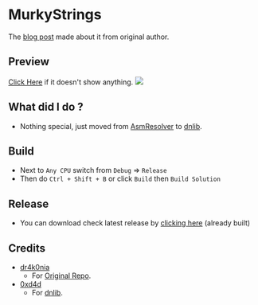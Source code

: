 # MurkyStrings

The [blog post](https://dr4k0nia.github.io/posts/String-Obfuscation-The-Malware-Way/) made about it from original author.


## Preview

[Click Here](https://i.imgur.com/AYRR1kc.mp4) if it doesn't show anything.
![](https://i.imgur.com/AYRR1kc.gif)


## What did I do ?

- Nothing special, just moved from [AsmResolver](https://github.com/Washi1337/AsmResolver) to [dnlib](https://github.com/0xd4d/dnlib).


## Build

- Next to `Any CPU` switch from `Debug` => `Release`
- Then do `Ctrl + Shift + B` or click `Build` then `Build Solution`


## Release

- You can download check latest release by [clicking here](https://github.com/HideakiAtsuyo/MurkyStrings/releases) (already built)

## Credits

- [dr4k0nia](https://github.com/dr4k0nia)
  - For [Original Repo](https://github.com/dr4k0nia/MurkyStrings).
- [0xd4d](https://github.com/0xd4d)
  - For [dnlib](https://github.com/0xd4d/dnlib).
